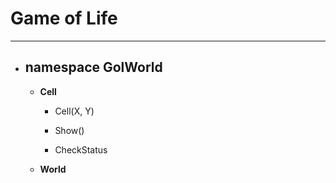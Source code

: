 # Game of Life

---

* ## namespace GolWorld
	* **Cell**
		* Cell(X, Y)

		* Show()

		* CheckStatus

	* **World**
